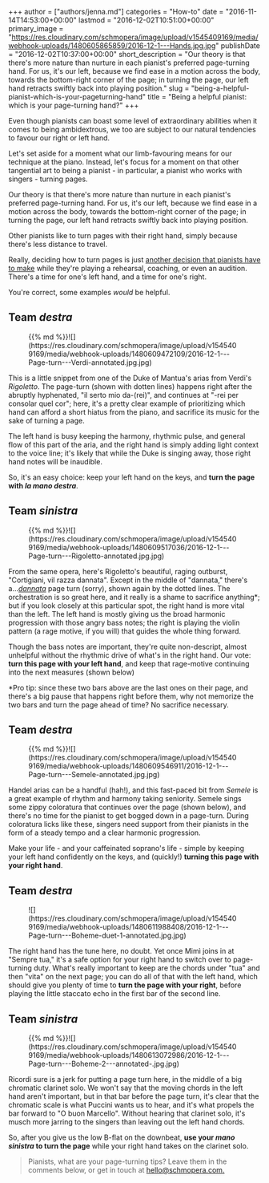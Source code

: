 +++
author = ["authors/jenna.md"]
categories = "How-to"
date = "2016-11-14T14:53:00+00:00"
lastmod = "2016-12-02T10:51:00+00:00"
primary_image = "https://res.cloudinary.com/schmopera/image/upload/v1545409169/media/webhook-uploads/1480605865859/2016-12-1---Hands.jpg.jpg"
publishDate = "2016-12-02T10:37:00+00:00"
short_description = "Our theory is that there&#039;s more nature than nurture in each pianist&#039;s preferred page-turning hand. For us, it&#039;s our left, because we find ease in a motion across the body, towards the bottom-right corner of the page; in turning the page, our left hand retracts swiftly back into playing position."
slug = "being-a-helpful-pianist-which-is-your-pageturning-hand"
title = "Being a helpful pianist: which is your page-turning hand?"
+++

Even though pianists can boast some level of extraordinary abilities when it comes to being ambidextrous, we too are subject to our natural tendencies to favour our right or left hand.

Let's set aside for a moment what our limb-favouring means for our technique at the piano. Instead, let's focus for a moment on that other tangential art to being a pianist - in particular, a pianist who works with singers - turning pages.

Our theory is that there's more nature than nurture in each pianist's preferred page-turning hand. For us, it's our left, because we find ease in a motion across the body, towards the bottom-right corner of the page; in turning the page, our left hand retracts swiftly back into playing position.

Other pianists like to turn pages with their right hand, simply because there's less distance to travel. 

Really, deciding how to turn pages is just [another decision that pianists have to make](/the-opera-pianists-list-o-priorities/) while they're playing a rehearsal, coaching, or even an audition. There's a time for one's left hand, and a time for one's right. 

You're correct, some examples *would* be helpful. 

## Team *destra*

<figure data-type="image">{{% md %}}![](https://res.cloudinary.com/schmopera/image/upload/v1545409169/media/webhook-uploads/1480609472109/2016-12-1---Page-turn---Verdi-annotated.jpg.jpg)</figure>

This is a little snippet from one of the Duke of Mantua's arias from Verdi's *Rigoletto*. The page-turn (shown with dotten lines) happens right after the abruptly hyphenated, "il serto mio da-(rei)", and continues at "-rei per consolar quel cor"; here, it's a pretty clear example of prioritizing which hand can afford a short hiatus from the piano, and sacrifice its music for the sake of turning a page. 

The left hand is busy keeping the harmony, rhythmic pulse, and general flow of this part of the aria, and the right hand is simply adding light context to the voice line; it's likely that while the Duke is singing away, those right hand notes will be inaudible.

So, it's an easy choice: keep your left hand on the keys, and **turn the page with *la mano destra***.

## Team *sinistra*

<figure data-type="image">{{% md %}}![](https://res.cloudinary.com/schmopera/image/upload/v1545409169/media/webhook-uploads/1480609517036/2016-12-1---Page-turn---Rigoletto-annotated.jpg.jpg)</figure>

From the same opera, here's Rigoletto's beautiful, raging outburst, "Cortigiani, vil razza dannata". Except in the middle of "dannata," there's a...[*dannata*](https://translate.google.ca/#it/en/dannata) page turn (sorry), shown again by the dotted lines. The orchestration is so great here, and it really is a shame to sacrifice anything\*; but if you look closely at this particular spot, the right hand is more vital than the left. The left hand is mostly giving us the broad harmonic progression with those angry bass notes; the right is playing the violin pattern (a rage motive, if you will) that guides the whole thing forward. 

Though the bass notes are important, they're quite non-descript, almost unhelpful without the rhythmic drive of what's in the right hand. Our vote: **turn this page with your left hand**, and keep that rage-motive continuing into the next measures (shown below)

\*Pro tip: since these two bars above are the last ones on their page, and there's a big pause that happens right before them, why not memorize the two bars and turn the page ahead of time? No sacrifice necessary.

## Team *destra*

<figure data-type="image">{{% md %}}![](https://res.cloudinary.com/schmopera/image/upload/v1545409169/media/webhook-uploads/1480609546911/2016-12-1---Page-turn---Semele-annotated.jpg.jpg)</figure>

Handel arias can be a handful (hah!), and this fast-paced bit from *Semele* is a great example of rhythm and harmony taking seniority. Semele sings some zippy coloratura that continues over the page (shown below), and there's no time for the pianist to get bogged down in a page-turn. During coloratura licks like these, singers need support from their pianists in the form of a steady tempo and a clear harmonic progression.

Make your life - and your caffeinated soprano's life - simple by keeping your left hand confidently on the keys, and (quickly!) **turning this page with your right hand**.

## Team *destra*

<figure data-type="image">![](https://res.cloudinary.com/schmopera/image/upload/v1545409169/media/webhook-uploads/1480611988408/2016-12-1---Page-turn---Boheme-duet-1-annotated.jpg.jpg)
</figure>

The right hand has the tune here, no doubt. Yet once Mimì joins in at "Sempre tua," it's a safe option for your right hand to switch over to page-turning duty. What's really important to keep are the chords under "tua" and then "vita" on the next page; you can do all of that with the left hand, which should give you plenty of time to **turn the page with your right**, before playing the little staccato echo in the first bar of the second line.

## Team *sinistra*

<figure data-type="image">{{% md %}}![](https://res.cloudinary.com/schmopera/image/upload/v1545409169/media/webhook-uploads/1480613072986/2016-12-1---Page-turn---Boheme-2---annotated-.jpg.jpg)
</figure>

Ricordi sure is a jerk for putting a page turn here, in the middle of a big chromatic clarinet solo. We won't say that the moving chords in the left hand aren't important, but in that bar before the page turn, it's clear that the chromatic scale is what Puccini wants us to hear, and it's what propels the bar forward to "O buon Marcello". Without hearing that clarinet solo, it's musch more jarring to the singers than leaving out the left hand chords. 

So, after you give us the low B-flat on the downbeat, **use your *mano sinistra* to turn the page** while your right hand takes on the clarinet solo.

>Pianists, what are your page-turning tips? Leave them in the comments below, or get in touch at [hello@schmopera.com.](mailto:hello@schmopera.com)
